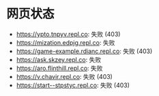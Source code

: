 # 网页状态
- https://ypto.tnpyv.repl.co: 失败 (403)
- https://mization.edpjg.repl.co: 失败
- https://game-example.rdianc.repl.co: 失败 (403)
- https://ask.skzey.repl.co: 失败
- https://aro.flinthill.repl.co: 失败
- https://v.chavir.repl.co: 失败 (403)
- https://start--stpstyc.repl.co: 失败 (403)
